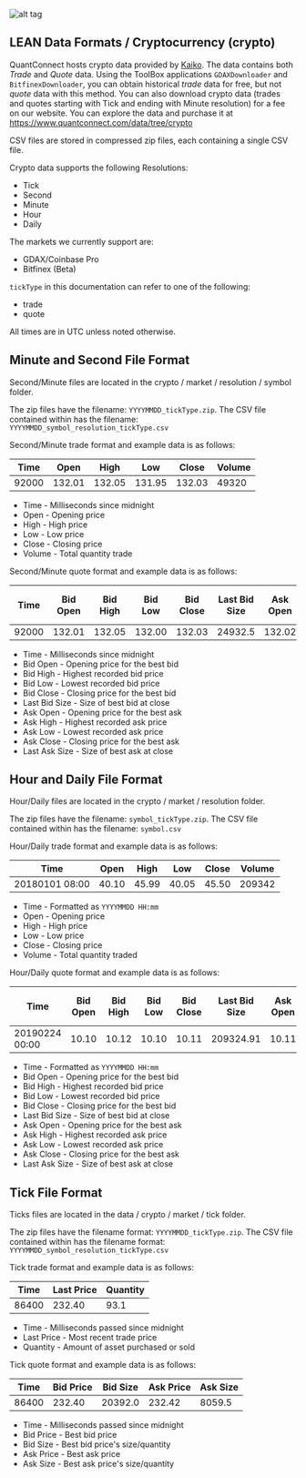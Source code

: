 ![alt tag](https://raw.githubusercontent.com/QuantConnect/Lean/master/Documentation/logo.white.small.png) 
## LEAN Data Formats / Cryptocurrency (crypto)

QuantConnect hosts crypto data provided by [Kaiko](https://www.kaiko.com).
The data contains both *Trade* and *Quote* data. Using the ToolBox applications `GDAXDownloader` and `BitfinexDownloader`, you can obtain historical *trade* data for free, but not *quote* data with this method. 
You can also download crypto data (trades and quotes starting with Tick and ending with Minute resolution) for a fee on our website. You can explore the data and purchase it at https://www.quantconnect.com/data/tree/crypto

CSV files are stored in compressed zip files, each containing a single CSV file.

Crypto data supports the following Resolutions:

* Tick
* Second
* Minute
* Hour
* Daily

The markets we currently support are: 

* GDAX/Coinbase Pro
* Bitfinex (Beta)

`tickType` in this documentation can refer to one of the following:

* trade
* quote

All times are in UTC unless noted otherwise.

## Minute and Second File Format
Second/Minute files are located in the crypto / market / resolution / symbol folder. 

The zip files have the filename: `YYYYMMDD_tickType.zip`. The CSV file contained within has the filename: `YYYYMMDD_symbol_resolution_tickType.csv`

Second/Minute trade format and example data is as follows:

| Time | Open | High | Low | Close | Volume |
| ---- | ---- | ---- | --- | ----- | ------ |
| 92000 | 132.01 | 132.05 | 131.95 | 132.03 | 49320 |

* Time - Milliseconds since midnight
* Open - Opening price
* High - High price
* Low - Low price
* Close - Closing price
* Volume - Total quantity trade 

Second/Minute quote format and example data is as follows:

| Time | Bid Open | Bid High | Bid Low | Bid Close | Last Bid Size | Ask Open | Ask High | Ask Low | Ask Close | Last Ask Size |
| ---- | -------- | -------- | ------- | --------- | ------------- | -------- | -------- | ------- | --------- | ------------- |
| 92000 | 132.01 | 132.05 | 132.00 | 132.03 | 24932.5 | 132.02 | 132.07 | 132.01 | 132.04 | 1200 |

* Time - Milliseconds since midnight
* Bid Open - Opening price for the best bid
* Bid High - Highest recorded bid price
* Bid Low - Lowest recorded bid price
* Bid Close - Closing price for the best bid
* Last Bid Size - Size of best bid at close
* Ask Open - Opening price for the best ask
* Ask High - Highest recorded ask price
* Ask Low - Lowest recorded ask price
* Ask Close - Closing price for the best ask
* Last Ask Size - Size of best ask at close

## Hour and Daily File Format
Hour/Daily files are located in the crypto / market / resolution folder. 

The zip files have the filename: `symbol_tickType.zip`. The CSV file contained within has the filename: `symbol.csv`

Hour/Daily trade format and example data is as follows:

| Time | Open | High | Low | Close | Volume |
| ---- | ---- | ---- | --- | ----- | ------ |
| 20180101 08:00 | 40.10 | 45.99 | 40.05 | 45.50 | 209342 |

* Time - Formatted as `YYYYMMDD HH:mm`
* Open - Opening price
* High - High price
* Low - Low price
* Close - Closing price
* Volume - Total quantity traded

Hour/Daily quote format and example data is as follows:

| Time | Bid Open | Bid High | Bid Low | Bid Close | Last Bid Size | Ask Open | Ask High | Ask Low | Ask Close | Last Ask Size |
| ---- | -------- | -------- | ------- | --------- | ------------- | -------- | -------- | ------- | --------- | ------------- |
| 20190224 00:00 | 10.10 | 10.12 | 10.10 | 10.11 | 209324.91 | 10.11 | 10.13 | 10.11 | 10.12 | 290253 |

* Time - Formatted as `YYYYMMDD HH:mm`
* Bid Open - Opening price for the best bid
* Bid High - Highest recorded bid price
* Bid Low - Lowest recorded bid price
* Bid Close - Closing price for the best bid
* Last Bid Size - Size of best bid at close
* Ask Open - Opening price for the best ask
* Ask High - Highest recorded ask price
* Ask Low - Lowest recorded ask price
* Ask Close - Closing price for the best ask
* Last Ask Size - Size of best ask at close

## Tick File Format
Ticks files are located in the data / crypto / market / tick folder. 

The zip files have the filename format: `YYYYMMDD_tickType.zip`. The CSV file contained within has the filename format: `YYYYMMDD_symbol_resolution_tickType.csv`

Tick trade format and example data is as follows:

| Time | Last Price | Quantity |
| ---- | ---------- | -------- |
| 86400 | 232.40 | 93.1 |

* Time - Milliseconds passed since midnight
* Last Price - Most recent trade price
* Quantity - Amount of asset purchased or sold

Tick quote format and example data is as follows:

| Time | Bid Price | Bid Size | Ask Price | Ask Size |
| ---- | --------- | -------- | --------- | -------- |
| 86400 | 232.40 | 20392.0 | 232.42 | 8059.5 |

* Time - Milliseconds passed since midnight
* Bid Price - Best bid price
* Bid Size - Best bid price's size/quantity
* Ask Price - Best ask price
* Ask Size - Best ask price's size/quantity